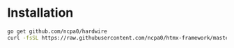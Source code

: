 # Installation

```sh
go get github.com/ncpa0/hardwire
curl -fsSL https://raw.githubusercontent.com/ncpa0/htmx-framework/master/setup.sh | bash
```
